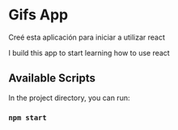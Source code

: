 # Gifs App

Creé esta aplicación para iniciar a utilizar react

I build this app to start learning how to use react 

## Available Scripts

In the project directory, you can run:

### `npm start`

